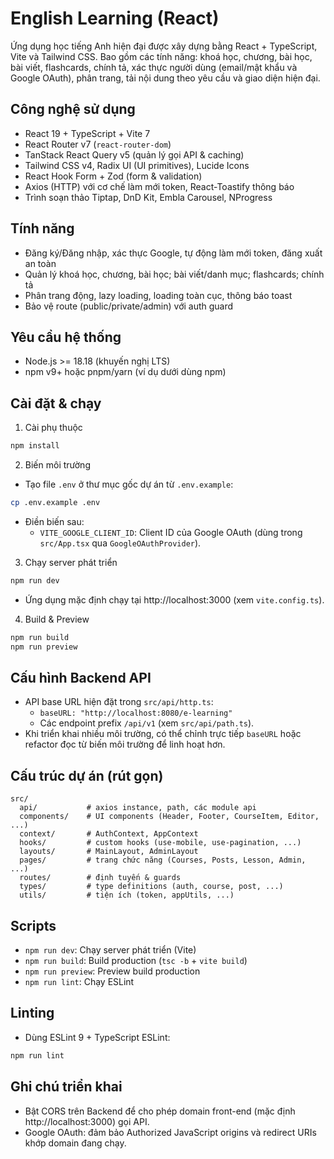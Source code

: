 # English Learning (React)

Ứng dụng học tiếng Anh hiện đại được xây dựng bằng React + TypeScript, Vite và Tailwind CSS. Bao gồm các tính năng: khoá học, chương, bài học, bài viết, flashcards, chính tả, xác thực người dùng (email/mật khẩu và Google OAuth), phân trang, tải nội dung theo yêu cầu và giao diện hiện đại.

## Công nghệ sử dụng

- React 19 + TypeScript + Vite 7
- React Router v7 (`react-router-dom`)
- TanStack React Query v5 (quản lý gọi API & caching)
- Tailwind CSS v4, Radix UI (UI primitives), Lucide Icons
- React Hook Form + Zod (form & validation)
- Axios (HTTP) với cơ chế làm mới token, React-Toastify thông báo
- Trình soạn thảo Tiptap, DnD Kit, Embla Carousel, NProgress

## Tính năng

- Đăng ký/Đăng nhập, xác thực Google, tự động làm mới token, đăng xuất an toàn
- Quản lý khoá học, chương, bài học; bài viết/danh mục; flashcards; chính tả
- Phân trang động, lazy loading, loading toàn cục, thông báo toast
- Bảo vệ route (public/private/admin) với auth guard

## Yêu cầu hệ thống

- Node.js >= 18.18 (khuyến nghị LTS)
- npm v9+ hoặc pnpm/yarn (ví dụ dưới dùng npm)

## Cài đặt & chạy

1. Cài phụ thuộc

```bash
npm install
```

2. Biến môi trường

- Tạo file `.env` ở thư mục gốc dự án từ `.env.example`:

```bash
cp .env.example .env
```

- Điền biến sau:
  - `VITE_GOOGLE_CLIENT_ID`: Client ID của Google OAuth (dùng trong `src/App.tsx` qua `GoogleOAuthProvider`).

3. Chạy server phát triển

```bash
npm run dev
```

- Ứng dụng mặc định chạy tại http://localhost:3000 (xem `vite.config.ts`).

4. Build & Preview

```bash
npm run build
npm run preview
```

## Cấu hình Backend API

- API base URL hiện đặt trong `src/api/http.ts`:
  - `baseURL: "http://localhost:8080/e-learning"`
  - Các endpoint prefix `/api/v1` (xem `src/api/path.ts`).
- Khi triển khai nhiều môi trường, có thể chỉnh trực tiếp `baseURL` hoặc refactor đọc từ biến môi trường để linh hoạt hơn.

## Cấu trúc dự án (rút gọn)

```
src/
  api/           # axios instance, path, các module api
  components/    # UI components (Header, Footer, CourseItem, Editor, ...)
  context/       # AuthContext, AppContext
  hooks/         # custom hooks (use-mobile, use-pagination, ...)
  layouts/       # MainLayout, AdminLayout
  pages/         # trang chức năng (Courses, Posts, Lesson, Admin, ...)
  routes/        # định tuyến & guards
  types/         # type definitions (auth, course, post, ...)
  utils/         # tiện ích (token, appUtils, ...)
```

## Scripts

- `npm run dev`: Chạy server phát triển (Vite)
- `npm run build`: Build production (`tsc -b` + `vite build`)
- `npm run preview`: Preview build production
- `npm run lint`: Chạy ESLint

## Linting

- Dùng ESLint 9 + TypeScript ESLint:

```bash
npm run lint
```

## Ghi chú triển khai

- Bật CORS trên Backend để cho phép domain front-end (mặc định http://localhost:3000) gọi API.
- Google OAuth: đảm bảo Authorized JavaScript origins và redirect URIs khớp domain đang chạy.
